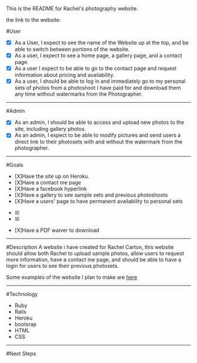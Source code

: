 This is the README for Rachel's photography website.

the link to the website: []()


#User
* [X] As a User, I expect to see the name of the Website up at the top, and be able to switch between portions of the website.
* [X] As a user, I expect to see a home page, a gallery page, and a contact page.
* [X] As a user I expect to be able to go to the contact page and request information about pricing and availability.
* [X] As a user, I should be able to log in and immediately go to my personal sets of photos from a photoshoot I have paid for and download them any time without watermarks from the Photographer.
_______________________________________
#Admin
* [X] As an admin, I should be able to access and upload new photos to the site, including gallery photos.
* [X] As an admin, I expect to be able to modify pictures and send users a direct link to their photosets with and without the watermark from the photographer.
____
#Goals
* [X]Have the site up on Heroku.
* [X]Have a contact me page
* [X]Have a facebook hyperlink
* [X]Have a gallery to see sample sets and previous photoshoots
* [X]Have a users' page to have permanent availability to personal sets
* [X]
* [X]
* [X]Have a PDF waiver to download

________________________________________

#Description
A website i have created for Rachel Carton, this website should allow both Rachel to upload sample photos, allow users to request more information, have a contact me page, and should be able to have a login for users to see their previous photosets.

Some examples of the website I plan to make are [here](http://www.squarespace.com/templates/)

____

#Technology

* Ruby
* Rails 
* Heroku
* bootsrap
* HTML
* CSS

_____

#Next Steps
